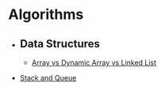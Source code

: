 # Algorithms

- ## Data Structures

  - [Array vs Dynamic Array vs Linked List](https://github.com/MS269/Algorithms/tree/main/Data%20Structures/Array%20vs%20Dynamic%20Array%20vs%20Linked%20List)

- [Stack and Queue](https://github.com/MS269/Algorithms/tree/main/Data%20Structures/Stack%20and%20Queue)
